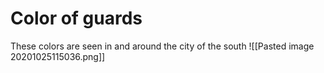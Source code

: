 # Color of guards
These colors are seen in and around the city of the south
![[Pasted image 20201025115036.png]]